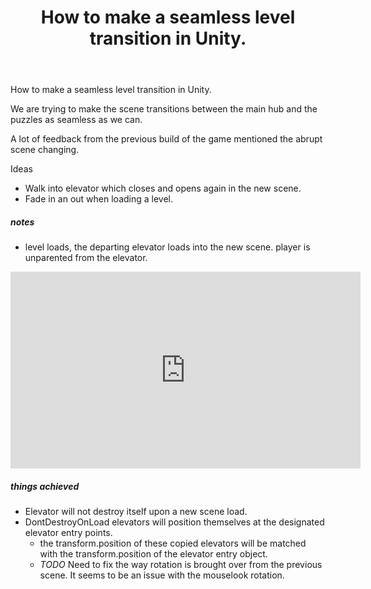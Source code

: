 ﻿---
layout: post
title: "How to make a seamless level transition in Unity."
---
How to make a seamless level transition in Unity.

We are trying to make the scene transitions between the main hub and the puzzles as seamless as we can.

A lot of feedback from the previous build of the game mentioned the abrupt scene changing.

Ideas

- Walk into elevator which closes and opens again in the new scene.
- Fade in an out when loading a level.


##### notes

- level loads, the departing elevator loads into the new scene. player is unparented from the elevator.

<iframe width="560" height="315" src="https://youtu.be/3xB1tAUf9gE" frameborder="0" allowfullscreen></iframe>


##### things achieved
- Elevator will not destroy itself upon a new scene load.
- DontDestroyOnLoad elevators will position themselves at the designated elevator entry points.
  - the transform.position of these copied elevators will be matched with the transform.position of the elevator entry object.
  - *TODO* Need to fix the way rotation is brought over from the previous scene. It seems to be an issue with the mouselook rotation.
